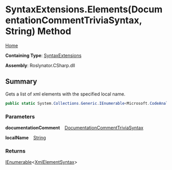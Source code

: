 # SyntaxExtensions\.Elements\(DocumentationCommentTriviaSyntax, String\) Method

[Home](../../../../README.md)

**Containing Type**: [SyntaxExtensions](../README.md)

**Assembly**: Roslynator\.CSharp\.dll

## Summary

Gets a list of xml elements with the specified local name\.

```csharp
public static System.Collections.Generic.IEnumerable<Microsoft.CodeAnalysis.CSharp.Syntax.XmlElementSyntax> Elements(this Microsoft.CodeAnalysis.CSharp.Syntax.DocumentationCommentTriviaSyntax documentationComment, string localName)
```

### Parameters

**documentationComment** &ensp; [DocumentationCommentTriviaSyntax](https://docs.microsoft.com/en-us/dotnet/api/microsoft.codeanalysis.csharp.syntax.documentationcommenttriviasyntax)

**localName** &ensp; [String](https://docs.microsoft.com/en-us/dotnet/api/system.string)

### Returns

[IEnumerable](https://docs.microsoft.com/en-us/dotnet/api/system.collections.generic.ienumerable-1)\<[XmlElementSyntax](https://docs.microsoft.com/en-us/dotnet/api/microsoft.codeanalysis.csharp.syntax.xmlelementsyntax)>

